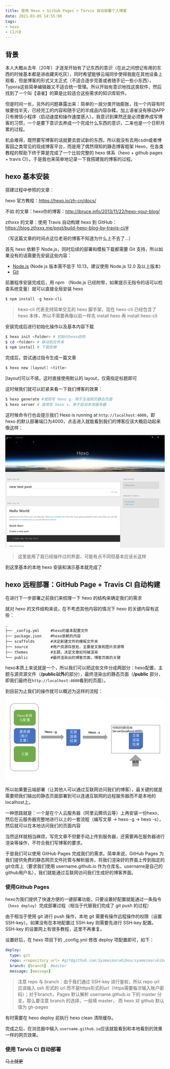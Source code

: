 ```yaml
---
title: 使用 Hexo + Github Pages + Tarvis 自动部署个人博客
date: 2021-03-05 14:55:08
tags:
- hexo
- CI/CD
---
```

## 背景

本人大概从去年（20年）才逐渐开始有了记东西的意识（在此之间想记有用的东西的时候基本都是进收藏夹吃灰），同时希望能够云端同步使得我能在其他设备上观看，但是博客的形式又太正式（不适合逐步完善或者随手记一些小东西），Typora这些简单编辑器又不适合统一管理。所以开始有意识地找这类软件，然后找到了一个叫【语雀】的算是比较适合这些需求的知识库软件。

但是时间一长，另外的问题暴露出来：简单的一层分类开始膨胀，找一个内容有时候要找半天，已经完工的内容和随手记的半成品内容杂糅。加上语雀没有移动APP只有微信小程序（启动速度和操作速度感人）。我意识到果然还是必须要养成写博客的习惯，一个是要下意识去养成一个完成什么东西的意识，二来也是一个日积月累的过程。

机会难得，既然要写博客的话就要去尝试新的东西，所以我没有去用csdn或者博客园之类常见的现成博客平台，而是用了偶然得知的静态博客框架 Hexo，在各类教程的帮助下终于算是完成了一个比较完整的 hexo 体系（hexo + github pages + travis CI）。于是我也来简单地记录一下我搭建我的博客的过程。

## hexo 基本安装

搭建过程中参照的文章：

hexo 官方教程：https://hexo.io/zh-cn/docs/

不如 的文章：hexo你的博客：http://ibruce.info/2013/11/22/hexo-your-blog/

zthxxx 的文章：使用 Travis 自动构建 hexo 到 GitHub：https://blog.zthxxx.me/post/build-hexo-blog-by-travis-ci/#

（写这篇文章的时间点这位老哥的博客不知道为什么上不去了...）

首先 hexo 依赖于 Node.js，同时后续的部署和模板下载都需要 Git 支持，所以如果没有的话需要先安装这些内容：

- [Node.js](http://nodejs.org/) (Node.js 版本需不低于 10.13，建议使用 Node.js 12.0 及以上版本)
- [Git](http://git-scm.com/)

前置程序安装完成后，用 npm （Node.js 已经附带，如果提示无指令的话可以检查系统变量）就可以直接全局安装 hexo

```powershell
$ npm install -g hexo-cli
```

> hexo-cli 代表支持简单交互的 hexo 脚手架，现在 hexo-cli 已经包含了 hexo 本体，所以不需要再像以前一样先 install hexo 再 install hexo-cli

安装完成后进行初始化操作以及基本内容下载

```powershell
$ hexo init <folder> # 初始化hexo结构
$ cd <folder> # 移动到文件夹
$ npm install # 下载依赖
```

完成后，尝试通过指令生成一篇文章

```powershell
$ hexo new [layout] <title>
```

[layout]可以不填，这时直接使用默认的 layout，仅需指定标题即可

这时候我们就可以赶紧来看一下我们博客的效果：

```powershell
$ hexo generate #或简写 hexo g，用于生成网页静态页面
$ hexo server # 或简写 hexo s，用于启动本地服务器
```

这时候命令行也会提示我们 Hexo is running at  `http://localhost:4000`，即 hexo 的默认部署端口为4000，点击进入就能看到我们的博客应该大概启动起来像这样：

![](https://raw.githubusercontent.com/SyameimaruKibou/ImageBox/main/img/image-20210305103544546.png)

> 这里是用了我已经操作过的界面，可能有点不同但基本应该长这样

到这里基本的本地 hexo 安装和演示基本就完成了

## hexo 远程部署：GitHub Page + Travis CI 自动构建

在进行下一步部署之前我们来梳理一下 hexo 的结构来确定我们的需求

就对 hexo 的文件结构来说，在不考虑其他内容的情况下 hexo 的关键内容有这些：

```
.
├── _config.yml		#hexo的基本配置文件 
├── package.json	#hexo依赖的内容
├── scaffolds		#决定新建文件的模板文件夹			
├── source			#用户资源存放处，主要是文章和图片资源等
├── themes			#主题，决定文章如何被渲染
└── public			#最终渲染出的博客页面，博客页面的关键
```

hexo本质上来说就是一个，所以我们可以把这些文件分成两部分：hexo配置，主题与源资源文件（**/public以外**的部分），最终渲染出的静态页面（**/public** 部分，即我们最终在`http://localhost:4000`看到的页面）。

到目前为止我们的操作就可以概述为这样的流程：

![](https://raw.githubusercontent.com/SyameimaruKibou/ImageBox/main/img/image-20210305111320680.png)

所以如果要云端部署（让其他人可以通过互联网访问我们的博客），最关键的就是需要把我们输出的静态页面部署到可以连通互联网的远程服务器而不是本地的localhost上。

一种思路就是：一个是在个人云服务器（阿里云腾讯云等）上再安装一份hexo，然后在云服务器完整地进行以上的一套流程（编写文章 -> hexo -g -> hexo -s），然后就可以在本地访问我们的页面内容 

当然这样就相当麻烦，写完文章不但要手动上传到服务器，还需要再在服务器进行渲染等操作，不符合我们写博客的要求。

于是我们可以使用 GitHub Pages 完成我们的需求。简单来说，GitHub Pages 为我们提供免费的静态网页文件托管与解析服务，将我们渲染好的界面上传到指定的git仓库上（要求我们使用 username.github.io 作为仓库名，username是自己的github用户名），我们就能通过互联网访问我们生成好的博客界面。

### 使用Github Pages

hexo为我们提供了快速方便的一键部署功能，只要设置好配置就能通过一条指令（`hexo deploy`）完成部署过程（相当于代替我们完成了 git push 的过程）

由于相当于使用 git 进行 push 操作，本地 git 需要有操作远程操作的权限（设置 SSH-key）。如果没有在本地配置过 SSH-key 则需要先进行 SSH-key 配置。SSH-key 的设置网上有很多教程，这里不再重复。

设置好后，在 hexo 项目下的 _config.yml 修改 deploy 项配置即可，如下：

```yml
deploy:
  type: git
  repo: <repository url> #git@github.com:SyameimaruKibou/syameimarukibou.github.io
  branch: [branch]	#master
  message: [message]
```

> 注意 repo 与 branch：由于我们通过 SSH-key 进行鉴权，所以 repo url 应该输入 ssh 形式的 url 而不是https形式的url（https需要每次输入账户密码）；对于branch，Pages 默认解析 username.github.io 下的 master 分支，那么要注意 branch 的选择，一般填 master， 而 hexo 对 github 默认值为 gh-pages

有时需要在 hexo deploy 前执行 hexo clean 清除缓存。

完成之后，在浏览器中输入 `username.github.io`应该就能看到和本地看到的效果一样的网页效果。

### 使用 Tarvis CI 自动部署

~~马上就更~~


